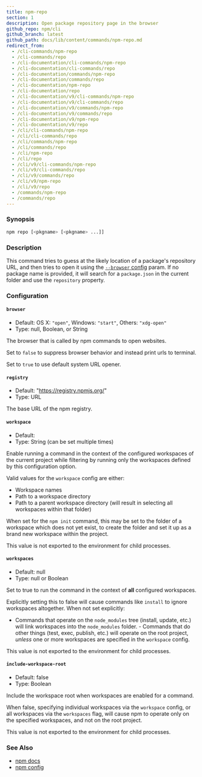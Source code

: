 ```yaml
---
title: npm-repo
section: 1
description: Open package repository page in the browser
github_repo: npm/cli
github_branch: latest
github_path: docs/lib/content/commands/npm-repo.md
redirect_from:
  - /cli-commands/npm-repo
  - /cli-commands/repo
  - /cli-documentation/cli-commands/npm-repo
  - /cli-documentation/cli-commands/repo
  - /cli-documentation/commands/npm-repo
  - /cli-documentation/commands/repo
  - /cli-documentation/npm-repo
  - /cli-documentation/repo
  - /cli-documentation/v9/cli-commands/npm-repo
  - /cli-documentation/v9/cli-commands/repo
  - /cli-documentation/v9/commands/npm-repo
  - /cli-documentation/v9/commands/repo
  - /cli-documentation/v9/npm-repo
  - /cli-documentation/v9/repo
  - /cli/cli-commands/npm-repo
  - /cli/cli-commands/repo
  - /cli/commands/npm-repo
  - /cli/commands/repo
  - /cli/npm-repo
  - /cli/repo
  - /cli/v9/cli-commands/npm-repo
  - /cli/v9/cli-commands/repo
  - /cli/v9/commands/repo
  - /cli/v9/npm-repo
  - /cli/v9/repo
  - /commands/npm-repo
  - /commands/repo
---
```


### Synopsis

```bash
npm repo [<pkgname> [<pkgname> ...]]
```

### Description

This command tries to guess at the likely location of a package's
repository URL, and then tries to open it using the
[`--browser` config](/cli/v9/using-npm/config#browser) param. If no package name is
provided, it will search for a `package.json` in the current folder and use the
`repository` property.

### Configuration

#### `browser`

* Default: OS X: `"open"`, Windows: `"start"`, Others: `"xdg-open"`
* Type: null, Boolean, or String

The browser that is called by npm commands to open websites.

Set to `false` to suppress browser behavior and instead print urls to
terminal.

Set to `true` to use default system URL opener.



#### `registry`

* Default: "https://registry.npmjs.org/"
* Type: URL

The base URL of the npm registry.



#### `workspace`

* Default:
* Type: String (can be set multiple times)

Enable running a command in the context of the configured workspaces of the
current project while filtering by running only the workspaces defined by
this configuration option.

Valid values for the `workspace` config are either:

* Workspace names
* Path to a workspace directory
* Path to a parent workspace directory (will result in selecting all
  workspaces within that folder)

When set for the `npm init` command, this may be set to the folder of a
workspace which does not yet exist, to create the folder and set it up as a
brand new workspace within the project.

This value is not exported to the environment for child processes.

#### `workspaces`

* Default: null
* Type: null or Boolean

Set to true to run the command in the context of **all** configured
workspaces.

Explicitly setting this to false will cause commands like `install` to
ignore workspaces altogether. When not set explicitly:

- Commands that operate on the `node_modules` tree (install, update, etc.)
will link workspaces into the `node_modules` folder. - Commands that do
other things (test, exec, publish, etc.) will operate on the root project,
_unless_ one or more workspaces are specified in the `workspace` config.

This value is not exported to the environment for child processes.

#### `include-workspace-root`

* Default: false
* Type: Boolean

Include the workspace root when workspaces are enabled for a command.

When false, specifying individual workspaces via the `workspace` config, or
all workspaces via the `workspaces` flag, will cause npm to operate only on
the specified workspaces, and not on the root project.

This value is not exported to the environment for child processes.

### See Also

* [npm docs](/cli/v9/commands/npm-docs)
* [npm config](/cli/v9/commands/npm-config)
